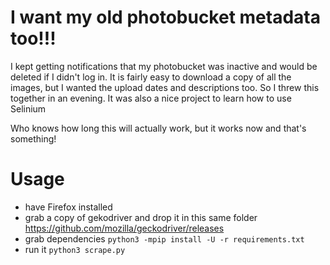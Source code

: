 # I want my old photobucket metadata too!!!
I kept getting notifications that my photobucket was inactive and would be deleted if I didn't log in. It is fairly easy to download a copy of all the images, but I wanted the upload dates and descriptions too. So I threw this together in an evening. It was also a nice project to learn how to use Selinium 

Who knows how long this will actually work, but it works now and that's something!


# Usage
* have Firefox installed
* grab a copy of gekodriver and drop it in this same folder https://github.com/mozilla/geckodriver/releases
* grab dependencies `python3 -mpip install -U -r requirements.txt`
* run it `python3 scrape.py`
